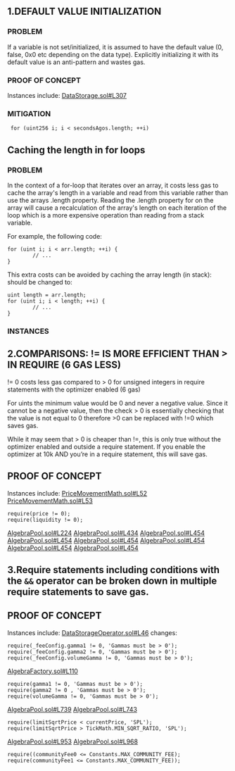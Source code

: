 ## 1.DEFAULT VALUE INITIALIZATION

### PROBLEM
If a variable is not set/initialized, it is assumed to have the default value (0, false, 0x0 etc depending on the data type). Explicitly initializing it with its default value is an anti-pattern and wastes gas.

### PROOF OF CONCEPT
Instances include:
[DataStorage.sol#L307](https://github.com/code-423n4/2022-09-quickswap/blob/15ea643c85ed936a92d2676a7aabf739b210af39/src/core/contracts/libraries/DataStorage.sol#L307)
[]()

### MITIGATION
```
 for (uint256 i; i < secondsAgos.length; ++i)
```
## Caching the length in for loops

### PROBLEM
In the context of a for-loop that iterates over an array, it costs less gas to cache the array's length in a variable and read from this variable rather than use the arrays .length property. Reading the .length property for on the array will cause a recalculation of the array's length on each iteration of the loop which is a more expensive operation than reading from a stack variable.

For example, the following code:
```
for (uint i; i < arr.length; ++i) {
        // ...
}
````
This extra costs can be avoided by caching the array length (in stack): should be changed to:
```
uint length = arr.length;
for (uint i; i < length; ++i) {
        // ...
}
```
### INSTANCES


## 2.COMPARISONS: != IS MORE EFFICIENT THAN > IN REQUIRE (6 GAS LESS)
!= 0 costs less gas compared to > 0 for unsigned integers in require statements with the optimizer enabled (6 gas)

For uints the minimum value would be 0 and never a negative value. Since it cannot be a negative value, then the check > 0 is essentially checking that the value is not equal to 0 therefore >0 can be replaced with !=0 which saves gas.

While it may seem that > 0 is cheaper than !=, this is only true without the optimizer enabled and outside a require statement. If you enable the optimizer at 10k AND you’re in a require statement, this will save gas.

## PROOF OF CONCEPT
Instances include:
[PriceMovementMath.sol#L52](https://github.com/code-423n4/2022-09-quickswap/blob/main/src/core/contracts/libraries/PriceMovementMath.sol#L52)
[PriceMovementMath.sol#L53](https://github.com/code-423n4/2022-09-quickswap/blob/main/src/core/contracts/libraries/PriceMovementMath.sol#L53)
```
require(price != 0);
require(liquidity != 0);
```
[AlgebraPool.sol#L224](https://github.com/code-423n4/2022-09-quickswap/blob/main/src/core/contracts/AlgebraPool.sol#L224)
[AlgebraPool.sol#L434](https://github.com/code-423n4/2022-09-quickswap/blob/main/src/core/contracts/AlgebraPool.sol#L434)
[AlgebraPool.sol#L454](https://github.com/code-423n4/2022-09-quickswap/blob/main/src/core/contracts/AlgebraPool.sol#L454)
[AlgebraPool.sol#L454](https://github.com/code-423n4/2022-09-quickswap/blob/main/src/core/contracts/AlgebraPool.sol#L455)
[AlgebraPool.sol#L454](https://github.com/code-423n4/2022-09-quickswap/blob/main/src/core/contracts/AlgebraPool.sol#L469)
[AlgebraPool.sol#L454](https://github.com/code-423n4/2022-09-quickswap/blob/main/src/core/contracts/AlgebraPool.sol#L441)
[AlgebraPool.sol#L454](https://github.com/code-423n4/2022-09-quickswap/blob/main/src/core/contracts/AlgebraPool.sol#L445)
[AlgebraPool.sol#L454](https://github.com/code-423n4/2022-09-quickswap/blob/main/src/core/contracts/AlgebraPool.sol#L898)


## 3.Require statements including conditions with the `&&` operator can be broken down in multiple require statements to save gas.

## PROOF OF CONCEPT
Instances include:
[DataStorageOperator.sol#L46](https://github.com/code-423n4/2022-09-quickswap/blob/main/src/core/contracts/DataStorageOperator.sol#L46)
changes:
```
require(_feeConfig.gamma1 != 0, 'Gammas must be > 0');
require(_feeConfig.gamma2 != 0, 'Gammas must be > 0');
require(_feeConfig.volumeGamma != 0, 'Gammas must be > 0');
```
[AlgebraFactory.sol#L110](https://github.com/code-423n4/2022-09-quickswap/blob/main/src/core/contracts/AlgebraFactory.sol#L110)
```
require(gamma1 != 0, 'Gammas must be > 0');
require(gamma2 != 0 , 'Gammas must be > 0');
require(volumeGamma != 0, 'Gammas must be > 0');
```
[AlgebraPool.sol#L739](https://github.com/code-423n4/2022-09-quickswap/blob/main/src/core/contracts/AlgebraPool.sol#L739)
[AlgebraPool.sol#L743](https://github.com/code-423n4/2022-09-quickswap/blob/main/src/core/contracts/AlgebraPool.sol#L743)
```
require(limitSqrtPrice < currentPrice, 'SPL');
require(limitSqrtPrice > TickMath.MIN_SQRT_RATIO, 'SPL');
```
[AlgebraPool.sol#L953](https://github.com/code-423n4/2022-09-quickswap/blob/main/src/core/contracts/AlgebraPool.sol#L953)
[AlgebraPool.sol#L968](https://github.com/code-423n4/2022-09-quickswap/blob/main/src/core/contracts/AlgebraPool.sol#L968)
```
require((communityFee0 <= Constants.MAX_COMMUNITY_FEE);
require(communityFee1 <= Constants.MAX_COMMUNITY_FEE));
```